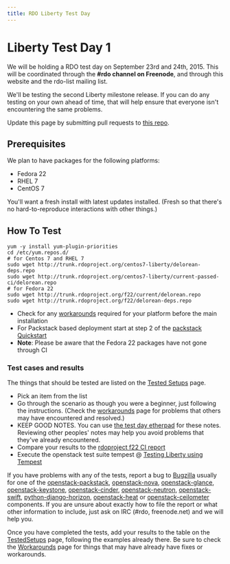 ```yaml
---
title: RDO Liberty Test Day
---
```


# Liberty Test Day 1

We will be holding a RDO test day on September 23rd and 24th, 2015. 
This will be coordinated through the **#rdo channel on Freenode**, and 
through this website and the rdo-list mailing list.

We'll be testing the second Liberty milestone release. If you can do
any testing on your own ahead of time, that will help ensure that 
everyone isn't encountering the same problems.

Update this page by submitting pull requests to [this
repo](https://github.com/redhat-openstack/website).

## Prerequisites

We plan to have packages for the following platforms:

* Fedora 22
* RHEL 7
* CentOS 7

You'll want a fresh install with latest updates installed. 
(Fresh so that there's no hard-to-reproduce interactions with other things.)

## How To Test

    yum -y install yum-plugin-priorities
    cd /etc/yum.repos.d/
    # for Centos 7 and RHEL 7
    sudo wget http://trunk.rdoproject.org/centos7-liberty/delorean-deps.repo
    sudo wget http://trunk.rdoproject.org/centos7-liberty/current-passed-ci/delorean.repo
    # for Fedora 22
    sudo wget http://trunk.rdoproject.org/f22/current/delorean.repo
    sudo wget http://trunk.rdoproject.org/f22/delorean-deps.repo

* Check for any [workarounds](/testday/workarounds-liberty-01) required for your platform before the main installation
* For Packstack based deployment start at step 2 of the [packstack Quickstart](http://openstack.redhat.com/Quickstart#Step_2:_Install_Packstack_Installer)
* **Note**: Please be aware that the Fedora 22 packages have not gone through CI

### Test cases and results

The things that should be tested are listed on the [Tested Setups](/testday/testedsetups-liberty-01) page.

* Pick an item from the list
* Go through the scenario as though you were a beginner, just following the instructions. (Check the [workarounds](/testday/workarounds-liberty-01) page for problems that others may have encountered and resolved.)
* KEEP GOOD NOTES. You can use [the test day etherpad](https://etherpad.openstack.org/p/rdo_test_day_sep_2015) for these notes. Reviewing other peoples' notes may help you avoid problems that they've already encountered.
* Compare your results to the [rdoproject f22 CI report](http://trunk.rdoproject.org/f22/report.html)
* Execute the openstack test suite tempest @ [Testing Liberty using Tempest](/uncategorized/testing-liberty-using-tempest/)

If you have problems with any of the tests, report a bug to [Bugzilla](https://bugzilla.redhat.com) usually for one of the 
[openstack-packstack](https://bugzilla.redhat.com/enter_bug.cgi?product=RDO&component=openstack-packstack), 
[openstack-nova](https://bugzilla.redhat.com/enter_bug.cgi?product=RDO&component=openstack-nova), [openstack-glance](https://bugzilla.redhat.com/enter_bug.cgi?product=RDO&component=openstack-glance), [openstack-keystone](https://bugzilla.redhat.com/enter_bug.cgi?product=RDO&component=openstack-keystone), [openstack-cinder](https://bugzilla.redhat.com/enter_bug.cgi?product=RDO&component=openstack-cinder),
[openstack-neutron](https://bugzilla.redhat.com/enter_bug.cgi?product=RDO&component=openstack-neutron), [openstack-swift](https://bugzilla.redhat.com/enter_bug.cgi?product=RDO&component=openstack-swift),  [python-django-horizon](https://bugzilla.redhat.com/enter_bug.cgi?product=RDO&component=python-django-horizon), [openstack-heat](https://bugzilla.redhat.com/enter_bug.cgi?product=RDO&component=openstack-heat) or [openstack-ceilometer](https://bugzilla.redhat.com/enter_bug.cgi?product=RDO&component=openstack-ceilometer) components. If you are unsure about exactly how to file the report or what other information to include, just ask on IRC (#rdo, freenode.net)  and we will help you.

Once you have completed the tests, add your results to the table on the [TestedSetups](/testday/testedsetups-liberty-01) page, following the examples already there. Be sure to check the [Workarounds](/testday/workarounds-liberty-01) page for things that may have already have fixes or workarounds.
